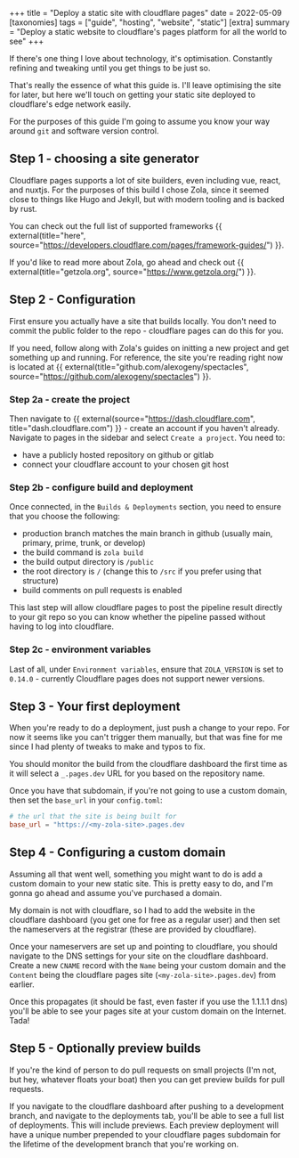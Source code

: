 +++
title = "Deploy a static site with cloudflare pages"
date = 2022-05-09
[taxonomies]
tags = ["guide", "hosting", "website", "static"]
[extra]
summary = "Deploy a static website to cloudflare's pages platform for all the world to see"
+++

If there's one thing I love about technology, it's optimisation. Constantly refining and tweaking until you get things
to be just so.

That's really the essence of what this guide is. I'll leave optimising the site for later, but here we'll touch on
getting your static site deployed to cloudflare's edge network easily.

For the purposes of this guide I'm going to assume you know your way around `git` and software version control.

## Step 1 - choosing a site generator

Cloudflare pages supports a lot of site builders, even including vue, react, and nuxtjs. For the purposes of this build
I chose Zola, since it seemed close to things like Hugo and Jekyll, but with modern tooling and is backed by rust.

You can check out the full list of supported frameworks {{ external(title="here", source="https://developers.cloudflare.com/pages/framework-guides/") }}.

If you'd like to read more about Zola, go ahead and check out {{ external(title="getzola.org", source="https://www.getzola.org/") }}.

## Step 2 - Configuration

First ensure you actually have a site that builds locally. You don't need to commit the public folder to the repo -
cloudflare pages can do this for you.

If you need, follow along with Zola's guides on initting a new project and get something up and running. For reference,
the site you're reading right now is located at {{ external(title="github.com/alexogeny/spectacles", source="https://github.com/alexogeny/spectacles") }}.

### Step 2a - create the project

Then navigate to {{ external(source="https://dash.cloudflare.com", title="dash.cloudflare.com") }} - create an account if you haven't already. Navigate
to pages in the sidebar and select `Create a project`. You need to:

- have a publicly hosted repository on github or gitlab
- connect your cloudflare account to your chosen git host

### Step 2b - configure build and deployment

Once connected, in the `Builds & Deployments` section, you need to ensure that you choose the following:

- production branch matches the main branch in github (usually main, primary, prime, trunk, or develop)
- the build command is `zola build`
- the build output directory is `/public`
- the root directory is `/` (change this to `/src` if you prefer using that structure)
- build comments on pull requests is enabled

This last step will allow cloudflare pages to post the pipeline result directly to your git repo so you can know whether
the pipeline passed without having to log into cloudflare.

### Step 2c - environment variables

Last of all, under `Environment variables`, ensure that `ZOLA_VERSION` is set to `0.14.0` - currently Cloudflare pages
does not support newer versions.

## Step 3 - Your first deployment

When you're ready to do a deployment, just push a change to your repo. For now it seems like you can't trigger them
manually, but that was fine for me since I had plenty of tweaks to make and typos to fix.

You should monitor the build from the cloudflare dashboard the first time as it will select a `_.pages.dev` URL for you
based on the repository name.

Once you have that subdomain, if you're not going to use a custom domain, then set the `base_url` in your `config.toml`:

```toml
# the url that the site is being built for
base_url = "https://<my-zola-site>.pages.dev
```

## Step 4 - Configuring a custom domain

Assuming all that went well, something you might want to do is add a custom domain to your new static site. This is
pretty easy to do, and I'm gonna go ahead and assume you've purchased a domain.

My domain is not with cloudflare, so I had to add the website in the cloudflare dashboard (you get one for free as a
regular user) and then set the nameservers at the registrar (these are provided by cloudflare).

Once your nameservers are set up and pointing to cloudflare, you should navigate to the DNS settings for your site
on the cloudflare dashboard. Create a new `CNAME` record with the `Name` being your custom domain and the `Content`
being the cloudflare pages site (`<my-zola-site>.pages.dev`) from earlier.

Once this propagates (it should be fast, even faster if you use the 1.1.1.1 dns) you'll be able to see your pages
site at your custom domain on the Internet. Tada!

## Step 5 - Optionally preview builds

If you're the kind of person to do pull requests on small projects (I'm not, but hey, whatever floats your boat) then
you can get preview builds for pull requests.

If you navigate to the cloudflare dashboard after pushing to a development branch, and navigate to the deployments tab,
you'll be able to see a full list of deployments. This will include previews. Each preview deployment will have a unique
number prepended to your cloudflare pages subdomain for the lifetime of the development branch that you're working on.
